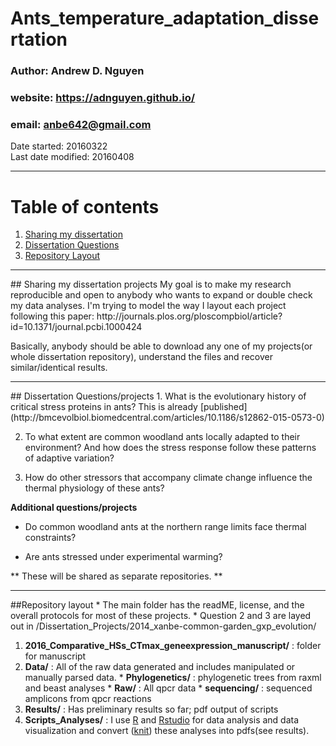 # Ants_temperature_adaptation_dissertation   
### Author: Andrew D. Nguyen    
### website: https://adnguyen.github.io/    
### email: anbe642@gmail.com   
Date started: 20160322   
Last date modified: 20160408    

------

# Table of contents
1. [Sharing my dissertation](#id-section1)
2. [Dissertation Questions](#id-section2)
3. [Repository Layout](#id-section3)

 

------
<div id='id-section1'/>
## Sharing my dissertation projects     
My goal is to make my research reproducible and open to anybody who wants to expand or double check my data analyses. I'm trying to model the way I layout each project following this paper: http://journals.plos.org/ploscompbiol/article?id=10.1371/journal.pcbi.1000424

Basically, anybody should be able to download any one of my projects(or whole dissertation repository), understand the files and recover similar/identical results.     

------

<div id='id-section2'/>  
## Dissertation Questions/projects
1. What is the evolutionary history of critical stress proteins in ants? This is already [published](http://bmcevolbiol.biomedcentral.com/articles/10.1186/s12862-015-0573-0)    

2. To what extent are common woodland ants locally adapted to their environment? And how does the stress response follow these patterns of adaptive variation?    

3. How do other stressors that accompany climate change influence the thermal physiology of these ants?    

**Additional questions/projects**   

* Do common woodland ants at the northern range limits face thermal constraints?   

* Are ants stressed under experimental warming?   

** These will be shared as separate repositories. ** 

------

<div id='id-section3'/>  
##Repository layout 
* The main folder has the readME, license, and the overall protocols for most of these projects.    
* Question 2 and 3 are layed out in /Dissertation_Projects/2014_xanbe-common-garden_gxp_evolution/   
 
  1. **2016_Comparative_HSs_CTmax_geneexpression_manuscript/** : folder for manuscript
  2. **Data/** : All of the raw data generated and includes manipulated or manually parsed data. 
    * **Phylogenetics/** : phylogenetic trees from raxml and beast analyses
    * **Raw/** : All qpcr data
    * **sequencing/** : sequenced amplicons from qpcr reactions
  3. **Results/** : Has preliminary results so far; pdf output of scripts
  4. **Scripts_Analyses/** : I use [R](https://www.r-project.org/) and [Rstudio](https://www.rstudio.com/) for data analysis and data visualization and convert ([knit](http://yihui.name/knitr/)) these analyses into pdfs(see results). 
